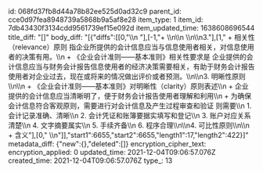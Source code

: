 id: 068fd37fb8d44a78b82ee525d0ad32c9
parent_id: cce0d97fea8948739a5868b9a5af8e28
item_type: 1
item_id: 7db43430f3134cdd9561739ef15e092d
item_updated_time: 1638608696544
title_diff: "[]"
body_diff: "[{\"diffs\":[[0,\"\\\n   \"],[-1,\"+ \\\n\\\n   \\\n\\\n3.\"],[1,\"  + 相关性（relevance）原则 指企业所提供的会计信息应当与信息使用者相关，对信息使用者的决策有用。\\\n     + 《企业会计准则——基本准则》相关性要求是 企业提供的会计信息应当与财务会计报告信息使用者的经济决策需要相关，有助于财务会计报告使用者对企业过去，现在或将来的情况做出评价或者预测。\\\n\\\n3. 明晰性原则\\\n\\\n   + 《企业会计准则——基本准则》对明晰性（clarity）原则表述\\\n     + 企业提供的会计信息应当清晰明了，便于财务会计报告使用者理解和利用\\\n     + 为确保会计信息符合客观原则，需要进行对会计信息及产生过程审查和验证 则需要\\\n       1. 会计记录准确、清晰\\\n       2. 会计凭证和账簿要据实填写和登记\\\n       3. 账户对应关系清楚\\\n       4. 文字摘要属实\\\n       5. 手续齐备\\\n       6. 程序合理\\\n\\\n4. 可比性原则\\\n\\\n   + 含义\"],[0,\" \\\n\"]],\"start1\":6655,\"start2\":6655,\"length1\":17,\"length2\":422}]"
metadata_diff: {"new":{},"deleted":[]}
encryption_cipher_text: 
encryption_applied: 0
updated_time: 2021-12-04T09:06:57.076Z
created_time: 2021-12-04T09:06:57.076Z
type_: 13